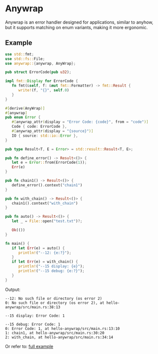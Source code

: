 # Anywrap

Anywrap is an error handler designed for applications, similar to anyhow, but it supports matching on enum variants, making it more ergonomic.

## Example

```rust
use std::fmt;
use std::fs::File;
use anywrap::{anywrap, AnyWrap};

pub struct ErrorCode(pub u32);

impl fmt::Display for ErrorCode {
   fn fmt(&self, f: &mut fmt::Formatter) -> fmt::Result {
      write!(f, "{}", self.0)
   }
}

#[derive(AnyWrap)]
#[anywrap]
pub enum Error {
   #[anywrap_attr(display = "Error Code: {code}", from = "code")]
   Code { code: ErrorCode },
   #[anywrap_attr(display = "{source}")]
   IO { source: std::io::Error },
}

pub type Result<T, E = Error> = std::result::Result<T, E>;

pub fn define_error() -> Result<()> {
   let e = Error::from(ErrorCode(1));
   Err(e)
}

pub fn chain1() -> Result<()> {
   define_error().context("chain1")
}

pub fn with_chain() -> Result<()> {
   chain1().context("with_chain")
}

pub fn auto() -> Result<()> {
   let _ = File::open("test.txt")?;

   Ok(())
}

fn main() {
   if let Err(e) = auto() {
      println!("--12: {e:?}");
   }
   if let Err(e) = with_chain() {
      println!("--15 display: {e}");
      println!("--15 debug: {e:?}");
   }
}
```

Output:
```
--12: No such file or directory (os error 2)
0: No such file or directory (os error 2), at hello-anywrap/src/main.rs:38:13

--15 display: Error Code: 1

--15 debug: Error Code: 1
0: Error Code: 1, at hello-anywrap/src/main.rs:13:10
1: chain1, at hello-anywrap/src/main.rs:30:20
2: with_chain, at hello-anywrap/src/main.rs:34:14
```

Or refer to: [full example](https://github.com/dancingpeanut/anywrap/tree/dev-display/example)
